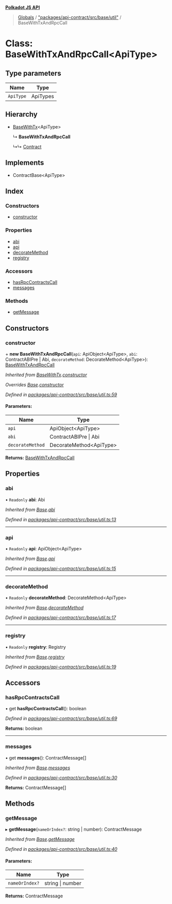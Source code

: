 **[Polkadot JS API](../README.md)**

> [Globals](../globals.md) / ["packages/api-contract/src/base/util"](../modules/_packages_api_contract_src_base_util_.md) / BaseWithTxAndRpcCall

# Class: BaseWithTxAndRpcCall\<**ApiType**>

## Type parameters

Name | Type |
------ | ------ |
`ApiType` | ApiTypes |

## Hierarchy

* [BaseWithTx](_packages_api_contract_src_base_util_.basewithtx.md)\<ApiType>

  ↳ **BaseWithTxAndRpcCall**

  ↳↳ [Contract](_packages_api_contract_src_base_contract_.contract.md)

## Implements

* ContractBase\<ApiType>

## Index

### Constructors

* [constructor](_packages_api_contract_src_base_util_.basewithtxandrpccall.md#constructor)

### Properties

* [abi](_packages_api_contract_src_base_util_.basewithtxandrpccall.md#abi)
* [api](_packages_api_contract_src_base_util_.basewithtxandrpccall.md#api)
* [decorateMethod](_packages_api_contract_src_base_util_.basewithtxandrpccall.md#decoratemethod)
* [registry](_packages_api_contract_src_base_util_.basewithtxandrpccall.md#registry)

### Accessors

* [hasRpcContractsCall](_packages_api_contract_src_base_util_.basewithtxandrpccall.md#hasrpccontractscall)
* [messages](_packages_api_contract_src_base_util_.basewithtxandrpccall.md#messages)

### Methods

* [getMessage](_packages_api_contract_src_base_util_.basewithtxandrpccall.md#getmessage)

## Constructors

### constructor

\+ **new BaseWithTxAndRpcCall**(`api`: ApiObject\<ApiType>, `abi`: ContractABIPre \| Abi, `decorateMethod`: DecorateMethod\<ApiType>): [BaseWithTxAndRpcCall](_packages_api_contract_src_base_util_.basewithtxandrpccall.md)

*Inherited from [BaseWithTx](_packages_api_contract_src_base_util_.basewithtx.md).[constructor](_packages_api_contract_src_base_util_.basewithtx.md#constructor)*

*Overrides [Base](_packages_api_contract_src_base_util_.base.md).[constructor](_packages_api_contract_src_base_util_.base.md#constructor)*

*Defined in [packages/api-contract/src/base/util.ts:59](https://github.com/polkadot-js/api/blob/95c4f03bc/packages/api-contract/src/base/util.ts#L59)*

#### Parameters:

Name | Type |
------ | ------ |
`api` | ApiObject\<ApiType> |
`abi` | ContractABIPre \| Abi |
`decorateMethod` | DecorateMethod\<ApiType> |

**Returns:** [BaseWithTxAndRpcCall](_packages_api_contract_src_base_util_.basewithtxandrpccall.md)

## Properties

### abi

• `Readonly` **abi**: Abi

*Inherited from [Base](_packages_api_contract_src_base_util_.base.md).[abi](_packages_api_contract_src_base_util_.base.md#abi)*

*Defined in [packages/api-contract/src/base/util.ts:13](https://github.com/polkadot-js/api/blob/95c4f03bc/packages/api-contract/src/base/util.ts#L13)*

___

### api

• `Readonly` **api**: ApiObject\<ApiType>

*Inherited from [Base](_packages_api_contract_src_base_util_.base.md).[api](_packages_api_contract_src_base_util_.base.md#api)*

*Defined in [packages/api-contract/src/base/util.ts:15](https://github.com/polkadot-js/api/blob/95c4f03bc/packages/api-contract/src/base/util.ts#L15)*

___

### decorateMethod

• `Readonly` **decorateMethod**: DecorateMethod\<ApiType>

*Inherited from [Base](_packages_api_contract_src_base_util_.base.md).[decorateMethod](_packages_api_contract_src_base_util_.base.md#decoratemethod)*

*Defined in [packages/api-contract/src/base/util.ts:17](https://github.com/polkadot-js/api/blob/95c4f03bc/packages/api-contract/src/base/util.ts#L17)*

___

### registry

• `Readonly` **registry**: Registry

*Inherited from [Base](_packages_api_contract_src_base_util_.base.md).[registry](_packages_api_contract_src_base_util_.base.md#registry)*

*Defined in [packages/api-contract/src/base/util.ts:19](https://github.com/polkadot-js/api/blob/95c4f03bc/packages/api-contract/src/base/util.ts#L19)*

## Accessors

### hasRpcContractsCall

• get **hasRpcContractsCall**(): boolean

*Defined in [packages/api-contract/src/base/util.ts:69](https://github.com/polkadot-js/api/blob/95c4f03bc/packages/api-contract/src/base/util.ts#L69)*

**Returns:** boolean

___

### messages

• get **messages**(): ContractMessage[]

*Inherited from [Base](_packages_api_contract_src_base_util_.base.md).[messages](_packages_api_contract_src_base_util_.base.md#messages)*

*Defined in [packages/api-contract/src/base/util.ts:30](https://github.com/polkadot-js/api/blob/95c4f03bc/packages/api-contract/src/base/util.ts#L30)*

**Returns:** ContractMessage[]

## Methods

### getMessage

▸ **getMessage**(`nameOrIndex?`: string \| number): ContractMessage

*Inherited from [Base](_packages_api_contract_src_base_util_.base.md).[getMessage](_packages_api_contract_src_base_util_.base.md#getmessage)*

*Defined in [packages/api-contract/src/base/util.ts:40](https://github.com/polkadot-js/api/blob/95c4f03bc/packages/api-contract/src/base/util.ts#L40)*

#### Parameters:

Name | Type |
------ | ------ |
`nameOrIndex?` | string \| number |

**Returns:** ContractMessage
